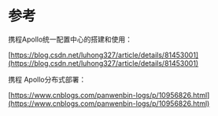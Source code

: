 # 参考

携程Apollo统一配置中心的搭建和使用：

[https://blog.csdn.net/luhong327/article/details/81453001](https://blog.csdn.net/luhong327/article/details/81453001)

携程 Apollo分布式部署：

[https://www.cnblogs.com/panwenbin-logs/p/10956826.html](https://www.cnblogs.com/panwenbin-logs/p/10956826.html)

